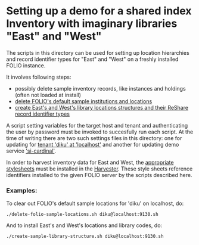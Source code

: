 # Setting up a demo for a shared index Inventory with imaginary libraries "East" and "West"

The scripts in this directory can be used for setting up location hierarchies and record identifier types for "East" and "West"  on a freshly installed FOLIO instance.

It involves following steps:

- possibly delete sample inventory records, like instances and holdings (often not loaded at install)
- [delete FOLIO's default sample institutions and locations](delete-folio-sample-locations.sh)
- [create East's and West's library locations structures and their ReShare record identifier types](create-sample-library-structure.sh)

A script setting variables for the target host and tenant and authenticating the user by password must be invoked to succesfully run each script. At the time of writing there are two such settings files in this directory: one for updating for [tenant 'diku' at 'localhost'](diku%40localhost%3A9130.sh) and another for updating demo service ['si-cardinal'](si_cardinal%40si-cardinal-okapi.folio-dev.indexdata.com.sh).

In order to harvest inventory data for East and West, the [appropriate stylesheets](harvester-style-sheets) must be installed in the [Harvester](https://github.com/indexdata/localindices). These style sheets reference identifiers installed to the given FOLIO server by the scripts described here.  

### Examples: 

To clear out FOLIO's default sample locations for 'diku' on localhost, do:

`./delete-folio-sample-locations.sh diku@localhost:9130.sh`

And to install East's and West's locations and library codes, do:

`./create-sample-library-structure.sh diku@localhost:9130.sh`
